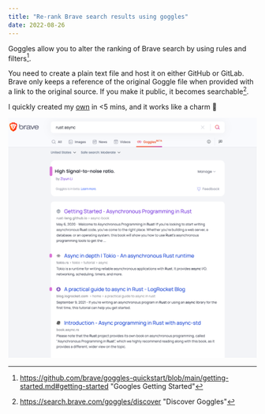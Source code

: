 ```yaml
---
title: "Re-rank Brave search results using goggles"
date: 2022-08-26
---
```


Goggles allow you to alter the ranking of Brave search by using rules and filters[^1].

You need to create a plain text file and host it on either GitHub or GitLab. Brave only keeps a reference of the original Goggle file when provided with a link to the original source. If you make it public, it becomes searchable[^2].

I quickly created my [own](https://github.com/ziyunli/goggles/blob/main/snr.goggle) in  <5 mins, and it works like a charm 🥳

![image.png](assets/brave-goggles.png)

[^1]: https://github.com/brave/goggles-quickstart/blob/main/getting-started.md#getting-started "Googles Getting Started"
[^2]: https://search.brave.com/goggles/discover "Discover Goggles"
